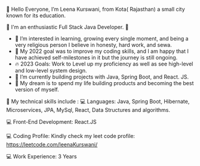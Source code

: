 👋 Hello Everyone, I’m Leena Kurswani, from Kota( Rajasthan) a small city known for its education. 

💛  I'm an enthusiastic Full Stack Java Developer. 💛

- 👀 I’m interested in learning, growing every single moment, and being a very religious person I believe in honesty, hard work, and sewa.
- 🌱 My 2022 goal was to improve my coding skills, and I am happy that I have achieved self-milestones in it but the journey is still ongoing.
- 🔥 2023 Goals: Work to Level up my proficiency as well as see high-level and low-level system design. 
- 🔵 I’m currently building projects with Java, Spring Boot, and React. JS. 
- 🔭 My dream is to spend my life building products and becoming the best version of myself.  


📌 My technical skills include :
💻 Languages: Java, Spring Boot, Hibernate, Microservices, JPA, MySql, React, Data Structures and algorithms. 

💻 Front-End Development: React.JS

💻 Coding Profile: Kindly check my leet code profile: https://leetcode.com/leenaKurswani/

💻 Work Experience: 3 Years
